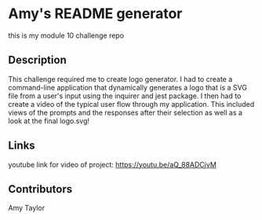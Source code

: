 # Amy's README generator

this is my module 10 challenge repo

## Description

This challenge required me to create logo generator. I had to create a command-line application that dynamically generates a logo that is a SVG file from a user's input using the inquirer and jest package. I then had to create a video of the typical user flow through my application. This included views of the prompts and the responses after their selection as well as a look at the final logo.svg!

## Links

youtube link for video of project: https://youtu.be/aQ_88ADCjvM

## Contributors

Amy Taylor
